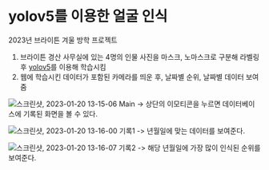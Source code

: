 # yolov5를 이용한 얼굴 인식
2023년 브라이튼 겨울 방학 프로젝트

1. 브라이튼 경산 사무실에 있는 4명의 인물 사진을 마스크, 노마스크로 구분해 라벨링 후 [yolov5](https://github.com/heymin2/yolov5)를 이용해 학습시킴
2. 웹에 학습시킨 데이터가 포함된 카메라를 띄운 후, 날짜별 순위, 날짜별 데이터 보여줌



![스크린샷, 2023-01-20 13-15-06](https://user-images.githubusercontent.com/97522726/214493419-71d915cd-c0bd-442a-9a41-ff15f53f6ce9.png)
Main -> 상단의 이모티콘을 누르면 데이터베이스에 기록된 화면을 볼 수 있다.

![스크린샷, 2023-01-20 13-16-00](https://user-images.githubusercontent.com/97522726/214493427-01d3ef4c-25fe-468b-8d33-8941bb575402.png)
기록1 -> 년월일에 맞는 데이터를 보여준다.

![스크린샷, 2023-01-20 13-16-07](https://user-images.githubusercontent.com/97522726/214493431-c3fbdd76-20af-46a2-b6fc-d29b0810d1ee.png)
기록2 -> 해당 년월일에 가장 많이 인식된 순위를 보여준다.
